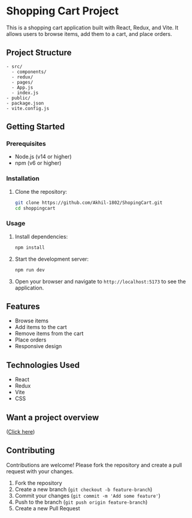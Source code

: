 # Shopping Cart Project

This is a shopping cart application built with React, Redux, and Vite. It allows users to browse items, add them to a cart, and place orders.

## Project Structure
```
- src/
  - components/
  - redux/
  - pages/
  - App.js
  - index.js
- public/
- package.json
- vite.config.js
```

## Getting Started

### Prerequisites

- Node.js (v14 or higher)
- npm (v6 or higher)

### Installation

1. Clone the repository:
   ```sh
   git clone https://github.com/Akhil-1802/ShopingCart.git
   cd shoppingcart
   ```

### Usage

1. Install dependencies:
   ```sh
   npm install
   ```

2. Start the development server:
   ```sh
   npm run dev
   ```

3. Open your browser and navigate to `http://localhost:5173` to see the application.

## Features

- Browse items
- Add items to the cart
- Remove items from the cart
- Place orders
- Responsive design

## Technologies Used

- React
- Redux
- Vite
- CSS

## Want a project overview 
 ([Click here](https://shoping-cart-chi.vercel.app/))
   
   
## Contributing

Contributions are welcome! Please fork the repository and create a pull request with your changes.

1. Fork the repository
2. Create a new branch (`git checkout -b feature-branch`)
3. Commit your changes (`git commit -m 'Add some feature'`)
4. Push to the branch (`git push origin feature-branch`)
5. Create a new Pull Request
